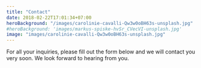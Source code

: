 ```yaml
---
title: "Contact"
date: 2018-02-22T17:01:34+07:00
heroBackground: "/images/carolinie-cavalli-Qw3w0oBH63s-unsplash.jpg"
#heroBackground: 'images/markus-spiske-hvSr_CVecVI-unsplash.jpg'
image: "images/carolinie-cavalli-Qw3w0oBH63s-unsplash.jpg"
---
```


For all your inquiries, please fill out the form below and we will contact you very soon. We look forward to hearing from you.

